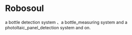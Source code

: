 # Robosoul
a bottle detection system 、a bottle_measuring system and a photoltaic_panel_detection system and on.
